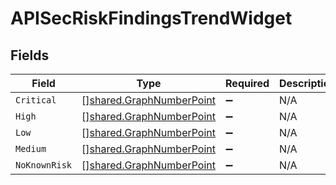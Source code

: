 # APISecRiskFindingsTrendWidget


## Fields

| Field                                                                       | Type                                                                        | Required                                                                    | Description                                                                 |
| --------------------------------------------------------------------------- | --------------------------------------------------------------------------- | --------------------------------------------------------------------------- | --------------------------------------------------------------------------- |
| `Critical`                                                                  | [][shared.GraphNumberPoint](../../../pkg/models/shared/graphnumberpoint.md) | :heavy_minus_sign:                                                          | N/A                                                                         |
| `High`                                                                      | [][shared.GraphNumberPoint](../../../pkg/models/shared/graphnumberpoint.md) | :heavy_minus_sign:                                                          | N/A                                                                         |
| `Low`                                                                       | [][shared.GraphNumberPoint](../../../pkg/models/shared/graphnumberpoint.md) | :heavy_minus_sign:                                                          | N/A                                                                         |
| `Medium`                                                                    | [][shared.GraphNumberPoint](../../../pkg/models/shared/graphnumberpoint.md) | :heavy_minus_sign:                                                          | N/A                                                                         |
| `NoKnownRisk`                                                               | [][shared.GraphNumberPoint](../../../pkg/models/shared/graphnumberpoint.md) | :heavy_minus_sign:                                                          | N/A                                                                         |